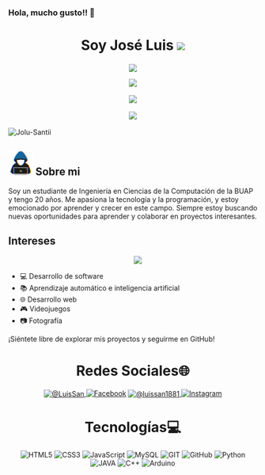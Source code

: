 ### Hola, mucho gusto!! 👋
<h1 align="center"><b> Soy José Luis </b><img src="https://media.giphy.com/media/hvRJCLFzcasrR4ia7z/giphy.gif" width="35"></h1>
<p align="center">
<img align="center" height="200" src="https://media.giphy.com/media/ao9DUiTKH60XS/giphy.gif"/>
<p align="center">
  <a href="https://github.com/DenverCoder1/readme-typing-svg">
    <img src="https://readme-typing-svg.herokuapp.com?font=Time+New+Roman&color=cyan&size=35&center=true&vCenter=true&width=1500&height=50&lines=Estudiante+de+la&startFromZero=true">
  </a>
</p>

<p align="center">
  <a href="https://github.com/DenverCoder1/readme-typing-svg">
    <img src="https://readme-typing-svg.herokuapp.com?font=Time+New+Roman&color=cyan&size=35&center=true&vCenter=true&width=1500&height=50&lines=Benemérita+Universidad+Autónoma+de+Puebla&startFromZero=true">
  </a>
</p>

<p align="center">
  <a href="https://github.com/DenverCoder1/readme-typing-svg">
    <img src="https://readme-typing-svg.herokuapp.com?font=Time+New+Roman&color=cyan&size=35&center=true&vCenter=true&width=1500&height=50&lines=Facultad+Ciencias+de+la+Computación&startFromZero=true">
  </a>
</p>

<p align="left"> 
  <p align="left"> <img src="https://komarev.com/ghpvc/?username=Jolu-Santii&label=Profile%20views&color=0e75b6&style=flat" alt="Jolu-Santii" /> </p>

  </p>
 
## <picture><img src = "https://github.com/0xAbdulKhalid/0xAbdulKhalid/raw/main/assets/mdImages/about_me.gif" width = 50px></picture> **Sobre mi**


Soy un estudiante de Ingeniería en Ciencias de la Computación de la BUAP y tengo 20 años. Me apasiona la tecnología y la programación, y estoy emocionado por aprender y crecer en este campo. Siempre estoy buscando nuevas oportunidades para aprender y colaborar en proyectos interesantes.

## Intereses

<picture> <img align="right" src="https://github.com/7oSkaaa/7oSkaaa/blob/main/Images/Right_Side.gif?raw=true" width = 250px></picture>

<br>

- 💻 Desarrollo de software
- 📚 Aprendizaje automático e inteligencia artificial
- 🌐 Desarrollo web
- 🎮 Videojuegos
- 📷 Fotografía

¡Siéntete libre de explorar mis proyectos y seguirme en GitHub!



<h1 align="center"> Redes Sociales🌐 </h1>

<div align="center">

<a href="mailto:l57527390@gmail.com" target="blank"><img align="center" src="https://img.shields.io/badge/Gmail-D14836?style=for-the-badge&logo=gmail&logoColor=white" alt="@LuisSan"  />
[![Facebook](https://img.shields.io/badge/Facebook-%231877F2.svg?logo=Facebook&logoColor=white&style=for-the-badge)](https://www.facebook.com/luis0.huicho/) 
<a href="https://www.youtube.com/@luissan1881" target="blank"><img align="center" src="https://img.shields.io/badge/YouTube-FF0000?style=for-the-badge&logo=youtube&logoColor=white" alt="@luissan1881"  />
[![Instagram](https://img.shields.io/badge/Instagram-%23E4405F.svg?logo=Instagram&logoColor=white&style=for-the-badge)](https://instagram.com/jolu_santii)

<!--[![Reddit](https://img.shields.io/badge/-Reddit-FF4500?logo=reddit&logoColor=white&style=for-the-badge)]()
[![Twitter](https://img.shields.io/badge/Twitter-%231DA1F2.svg?logo=Twitter&logoColor=white&style=for-the-badge)]()
[![LinkedIn](https://img.shields.io/badge/LinkedIn-%230077B5.svg?logo=linkedin&logoColor=white&style=for-the-badge)]()
[![Stack Overflow](https://img.shields.io/badge/-Stackoverflow-FE7A16?logo=stack-overflow&logoColor=white&style=for-the-badge)](https://stackoverflow.com/users/22699041/)-->
<!--0<a href="https://www.tiktok.com/@" target="blank"><img align="center" src="https://img.shields.io/badge/TikTok-000000?style=for-the-badge&logo=tiktok&logoColor=white" alt="@" /></a>-->
  </p>
</div>

<h1 align="center">Tecnologías💻</h1>
<div align="center">
  
![HTML5](https://img.shields.io/badge/html5-%23E34F26.svg?style=for-the-badge&logo=html5&logoColor=white) ![CSS3](https://img.shields.io/badge/css3-%231572B6.svg?style=for-the-badge&logo=css3&logoColor=white) ![JavaScript](https://img.shields.io/badge/javascript-%23323330.svg?style=for-the-badge&logo=javascript&logoColor=%23F7DF1E) ![MySQL](https://img.shields.io/badge/mysql-%2300f.svg?style=for-the-badge&logo=mysql&logoColor=white) ![GIT](https://img.shields.io/badge/Git-fc6d26?style=for-the-badge&logo=git&logoColor=white) ![GitHub](https://img.shields.io/badge/GitHub-%23121011.svg?style=for-the-badge&logo=github&logoColor=white) ![Python](https://img.shields.io/badge/python-3670A0?style=for-the-badge&logo=python&logoColor=ffdd54) ![JAVA](https://custom-icon-badges.demolab.com/badge/Java-ED8B00.svg?style=for-the-badge&logo=java-colorful) ![C++](https://img.shields.io/badge/c++-%2300599C.svg?style=for-the-badge&logo=c%2B%2B&logoColor=white) ![Arduino](https://img.shields.io/badge/-Arduino-00979D?style=for-the-badge&logo=Arduino&logoColor=white) 

</div>
